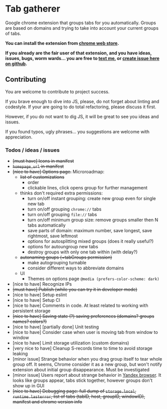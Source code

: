 # Tab gatherer

Google chrome extension that groups tabs for you automatically.
Groups are based on domains and trying to take into account your current groups of tabs.

**You can install the extension from [chrome web store](https://chrome.google.com/webstore/detail/tab-gatherer/iikbgnplcjndhjlacgfdjilfkiabflbd).**

**If you already are the fair user of that extension, and you have ideas, issues, bugs, worm wards... you are free to [text me](a.michurin@gmail.com),
or [create issue here on github](https://github.com/michurin/chrome-extension-tab-gatherer/issues).**

## Contributing

You are welcome to contribute to project success.

If you brave enough to dive into JS, please, do not forget about linting and codestyle.
If your are going to do total refactoring, please discuss it first.

However, if you do not want to dig JS, it will be great to see you ideas and issues.

If you found typos, ugly phrases... you suggestions are welcome with appreciation.

### Todos / ideas / issues

- ~~[must have] Icons in manifest~~
- ~~`homepage_url` in manifest~~
- ~~[nice to have] Options page.~~ Microroadmap:
  - ~~list of customizations~~
    - order
    - clickable lines, click opens group for further management
  - thinks don't required extra permissions:
    - turn on/off instant grouping: create new group even for single new tab
    - turn on/off grouping `chrome://` tabs
    - turn on/off grouping `file://` tabs
    - turn on/off minimum group size: remove groups smaller then N tabs automatically
    - save parts of domain: maximum number, save longest, save rightmost, save leftmost
    - options for autosplitting mixed groups (does it really useful?)
    - options for autoungroup new tabs
    - destroy groups with only one tab within (with delay?)
  - ~~autonaming goups (+tabGroups permission)~~
    - make autogrouping turnable
    - consider different ways to abbreviate domains
  - UI
    - Themes on options page `@media (prefers-color-scheme: dark)`
- [nice to have] Recognize IPs
- ~~[must have] Publish (while you can try it in developer mode)~~
- [nice to have] Setup eslint
- [nice to have] Setup CI
- [nice to have] Comments in code. At least related to working with persistent storage
- ~~[nice to have] Saving state (?) saving preferences (domains? groups names? colors?)~~
- [nice to have] \[partially done] Unit testing
- [nice to have] Consider case when user is moving tab from window to window
- [nice to have] Limit storage utilization (custom domains)
- [very nice to have] Cleanup S-records time to time to avoid storage leaking
- [minor issue] Strange behavior when you drag group itself to tear whole group off. It seems, Chrome consider it as a new group, but won't notify extension about initial group disappearance. Must be investigated
- [minor issue] Users report about strange behavior in [Yandex browser](https://browser.yandex.com/). It looks like groups appear, tabs stick together, however groups don't show up in GUI
- ~~[nice to have] Debugging page: full dump of `storage.local`, `runtime.lasterror`, list of tabs (tabID, host, groupID, windowID), manifest and chrome version info~~
